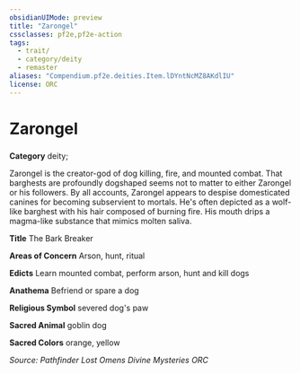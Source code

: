 ```yaml
---
obsidianUIMode: preview
title: "Zarongel"
cssclasses: pf2e,pf2e-action
tags:
  - trait/
  - category/deity
  - remaster
aliases: "Compendium.pf2e.deities.Item.lDYntNcMZ8AKdlIU"
license: ORC
---
```

# Zarongel

### 

**Category** deity; 




Zarongel is the creator-god of dog killing, fire, and mounted combat. That barghests are profoundly dogshaped seems not to matter to either Zarongel or his followers. By all accounts, Zarongel appears to despise domesticated canines for becoming subservient to mortals. He's often depicted as a wolf-like barghest with his hair composed of burning fire. His mouth drips a magma-like substance that mimics molten saliva.

**Title** The Bark Breaker

**Areas of Concern** Arson, hunt, ritual

**Edicts** Learn mounted combat, perform arson, hunt and kill dogs

**Anathema** Befriend or spare a dog

**Religious Symbol** severed dog's paw

**Sacred Animal** goblin dog

**Sacred Colors** orange, yellow

*Source: Pathfinder Lost Omens Divine Mysteries*
*ORC*